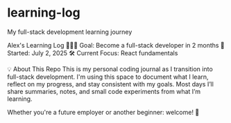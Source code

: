 # learning-log

My full-stack development learning journey

Alex's Learning Log
👩🏽‍💻 Goal: Become a full-stack developer in 2 months
📅 Started: July 2, 2025
🛠️ Current Focus: React fundamentals

💡 About This Repo
This is my personal coding journal as I transition into full-stack development. I'm using this space to document what I learn, reflect on my progress, and stay consistent with my goals. Most days I’ll share summaries, notes, and small code experiments from what I’m learning.

Whether you're a future employer or another beginner: welcome! 🎉
